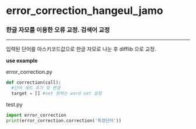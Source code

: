 # error_correction_hangeul_jamo
### 한글 자모를 이용한 오류 교정. 검색어 교정
***

입력된 단어를 아스키코드값으로 한글 자모로 나눈 후 difflib 으로 교정.

**use example**

error_correction.py
~~~python
def correction(call):
  #단어 세트 추가 및 변경
  target = [] #set 원하는 word set 설정
~~~


test.py
~~~python
import error_correction
print(error_correction.correction('특정단어'))
~~~

